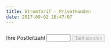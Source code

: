 ```yaml
---
title: Stromtarif - Privatkunden
date: 2017-09-02 16:47:07
---
```

<HTML>
		<div class="form-group">
		    <label for="plz">Ihre Postleitzahl</label>
		    <input type="text" name="plz" id="plz" size="5" class="form-control terms">
		    <button id="getTarif" class="btn btn-default" style="margin-top:10px;" disabled="disabled">Tarif abrufen</button>
		</div>		
		<div id="tarifinfo" style="display:none">
			<h3>Unser Tarif in <span id="city"></span></h3>				
			<div class="row">				
				<div class="col-md-6">
					<h3>Arbeitspreis</h3>
					<h2 id="ap"></h2>
					<p>je Kilo-Watt-Stunde</p>
				</div>
				<div class="col-md-6">					
					<h3>Grundpreis</h3>
					<h2 id="mp"></h2>
					<p>pro Monat (<span id="gp"></span> Euro im Jahr)</p>				
				</div>						
			</div>
			<div>
			<table class="table table-striped"><tbody><tr><th>Energie-Mix</th><td>Ökostrom</td></tr><tr><th>eingeschränkte Preisgarantie</th><td>3 Monate</td></tr><tr><th>Zahlung Abschläge</th><td>monatlich</td></tr><tr><th>Vertragslaufzeit</th><td>3 Monate</td></tr><tr><th>Vertragsverlängerung</th><td>3 Monate</td></tr><tr><th>Kündigungsfrist</th><td>1 Woche</td></tr></tbody></table>
			</div>
			<div id="terms"></div>
			<hr/>		
			<h2><span class="glyphicon glyphicon-user" aria-hidden="true"></span> Vertragsnehmer/Stromkunde</h2>			
				 <div class="form-group">
					<label for="profileVorname">Vorname</label>
					<input type="text" class="form-control terms" id="profileVorname" placeholder="Ihr Vorname">
				 </div>					
				 <div class="form-group">
					<label for="profileNachname">Nachname</label>
					<input type="text" class="form-control terms" id="profileNachname" placeholder="Ihr Nachname">
				 </div>									 
				 <div class="form-group">
					<label for="profileEmail">E-Mail</label>
					<input type="email" class="form-control terms" id="profileEmail" placeholder="Ihre Email Anschrift">
				 </div>		
				<div class="form-group">
					<label for="profilePhone">Telefonnummer</label>
					<input type="tel" class="form-control terms" id="profilePhone" placeholder="01234-567789">
				 </div>									
			<button type="submit" class="btn btn-danger" id="orderNow">jetzt wechseln &raquo;&raquo;</button>					
		 </div>
		 <div id="danke" style="display:none">
			<h2>Vielen Danke!</h2>
			<p>Ihr Stromliefervertrag ist nun in Bearbeitung. Sobald er durch den Lieferanten angenommen wurde, erhalten Sie eine Nachricht.</p>
			<h3>Referenz ID</h3>
			<h2 id="txhash"></h2>
			<p>Bitte geben Sie bei Rückfragen immer Ihre persönliche Referenz ID an.</p>
		 </div>
</HTML>
